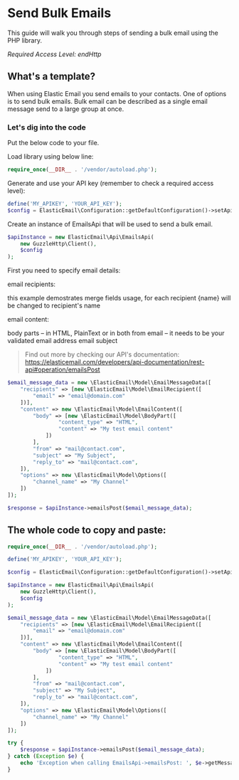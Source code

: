 # Send Bulk Emails

This guide will walk you through steps of sending a bulk email using the PHP library.

*Required Access Level: endHttp*

## What's a template?
When using Elastic Email you send emails to your contacts. One of options is to send bulk emails. Bulk email can be described as a single email message send to a large group at once.

### Let's dig into the code

Put the below code to your file.

Load library using below line:

```php
require_once(__DIR__ . '/vendor/autoload.php');
```

Generate and use your API key (remember to check a required access level): 

```php
define('MY_APIKEY', 'YOUR_API_KEY');
$config = ElasticEmail\Configuration::getDefaultConfiguration()->setApiKey('X-ElasticEmail-ApiKey', MY_APIKEY);
```

Create an instance of EmailsApi that will be used to send a bulk email.

```php
$apiInstance = new ElasticEmail\Api\EmailsApi(
    new GuzzleHttp\Client(),
    $config
);
```

First you need to specify email details:

email recipients:

this example demostrates merge fields usage, for each recipient {name} will be changed to recipient's name


email content:

body parts – in HTML, PlainText or in both
from email – it needs to be your validated email address
email subject

> Find out more by checking our API's documentation: https://elasticemail.com/developers/api-documentation/rest-api#operation/emailsPost

```php
$email_message_data = new \ElasticEmail\Model\EmailMessageData([
    "recipients" => [new \ElasticEmail\Model\EmailRecipient([
        "email" => "email@domain.com"
    ])],
    "content" => new \ElasticEmail\Model\EmailContent([
        "body" => [new \ElasticEmail\Model\BodyPart([
                "content_type" => "HTML",
                "content" => "My test email content"
            ])
        ],
        "from" => "mail@contact.com",
        "subject" => "My Subject",
        "reply_to" => "mail@contact.com",
    ]),
    "options" => new \ElasticEmail\Model\Options([
        "channel_name" => "My Channel"
    ])
]);

$response = $apiInstance->emailsPost($email_message_data);
```

## The whole code to copy and paste:

```php
require_once(__DIR__ . '/vendor/autoload.php');

define('MY_APIKEY', 'YOUR_API_KEY');

$config = ElasticEmail\Configuration::getDefaultConfiguration()->setApiKey('X-ElasticEmail-ApiKey', MY_APIKEY);

$apiInstance = new ElasticEmail\Api\EmailsApi(
    new GuzzleHttp\Client(),
    $config
);

$email_message_data = new \ElasticEmail\Model\EmailMessageData([
    "recipients" => [new \ElasticEmail\Model\EmailRecipient([
        "email" => "email@domain.com"
    ])],
    "content" => new \ElasticEmail\Model\EmailContent([
        "body" => [new \ElasticEmail\Model\BodyPart([
                "content_type" => "HTML",
                "content" => "My test email content"
            ])
        ],
        "from" => "mail@contact.com",
        "subject" => "My Subject",
        "reply_to" => "mail@contact.com",
    ]),
    "options" => new \ElasticEmail\Model\Options([
        "channel_name" => "My Channel"
    ])
]);

try {
    $response = $apiInstance->emailsPost($email_message_data);
} catch (Exception $e) {
    echo 'Exception when calling EmailsApi->emailsPost: ', $e->getMessage(), PHP_EOL;
}
```
